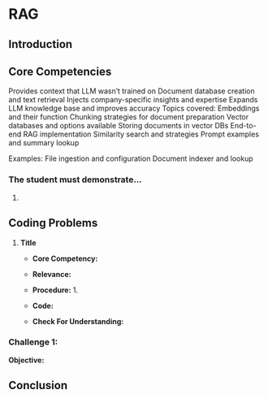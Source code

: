 # RAG

## Introduction


## Core Competencies

Provides context that LLM wasn’t trained on
Document database creation and text retrieval
Injects company-specific insights and expertise
Expands LLM knowledge base and improves accuracy
Topics covered:
Embeddings and their function
Chunking strategies for document preparation
Vector databases and options available
Storing documents in vector DBs
End-to-end RAG implementation
Similarity search and strategies
Prompt examples and summary lookup

Examples:
File ingestion and configuration
Document indexer and lookup

### The student must demonstrate...

1. 

## Coding Problems

1. **Title**
   
   - **Core Competency:** 
   
   - **Relevance:** 
   
   - **Procedure:**
      1. 

   - **Code:**
    
    - **Check For Understanding:** 


### Challenge 1: 

**Objective:** 

## Conclusion

